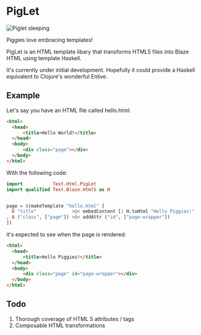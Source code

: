 PigLet
======
![Piglet sleeping](https://lh5.googleusercontent.com/-p5UUHnasepg/UxobHZBwoAI/AAAAAAAACzk/i_mFM4zepuA/w456-h319-no/pig-sleeping-new-york-456.jpg)

Piggies love embracing templates!

PigLet is an HTML template libary that transforms HTML5 files into Blaze
HTML using template Haskell.

It's currently under initial development. Hopefully it could provide a
Haskell equivalent to Clojure's wonderful Enlive.

## Example

Let's say you have an HTML file called hello.html:

```html
<html>
  <head>
      <title>Hello World!</title>
  </head>
  <body>
      <div class="page"></div>
  </body>
</html>
```

With the following code:

```haskell
import           Text.Html.PigLet
import qualified Text.Blaze.Html5 as H


page = $(makeTemplate "hello.html" [
  D "title"             >@< embedContent [| H.toHtml "Hello Piggies!" |]
, A ("class", ["page"]) >@< addAttr ("id", ["page-wrapper"])
])
```

it's expected to see when the page is rendered:

```html
<html>
  <head>
      <title>Hello Piggies!</title>
  </head>
  <body>
      <div class="page" id="page-wrapper"></div>
  </body>
</html>
```

## Todo
1. Thorough coverage of HTML 5 attributes / tags
2. Composable HTML transformations

